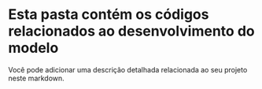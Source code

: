 # Esta pasta contém os códigos relacionados ao desenvolvimento do modelo

Você pode adicionar uma descrição detalhada relacionada ao seu projeto neste markdown.
